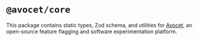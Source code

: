 # `@avocet/core`

This package contains static types, Zod schema, and utilities for [Avocet](https://avocet-experimentation.github.io), an open-source feature flagging and software experimentation platform.

